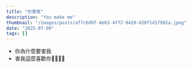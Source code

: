 ```yaml
---
title: "你害我"
description: "You make me"
thumbnail: "/images/posts/af7c6d9f-4e63-4f72-9420-b50f1d17902a.jpeg"
date: "2025-07-09"
tags: []
---
```

- 你為什麼要害我
- 害我這麼喜歡你🤬🤬😭😭
